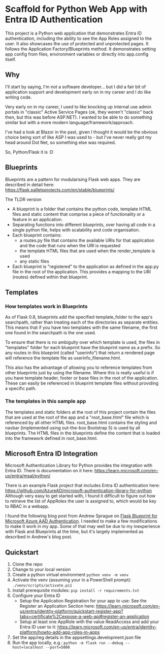 # Scaffold for Python Web App with Entra ID Authentication

This project is a Python web application that demonstrates Entra ID authentication, including the ability to see the App Roles assigned to the user. It also showcases the use of protected and unprotected pages.  It follows the Application Factory/Blueprints method.  It demonstrates setting app config from files, environment variables or directly into app.config itself.

## Why

I'll start by saying, I'm not a software developer... but I did a fair bit of application support and development early on in my career and I do like writing code.

Very early on in my career, I used to like knocking up internal use admin portals in "classic" Active Service Pages (ok, they weren't "classic" back then, but this was before ASP.NET).  I wanted to be able to do something similar but with a more modern language/framework/approach.

I've had a look at Blazor in the past, given I thought it would be the obvious choice being sort of like ASP I was used to - but I've never really got my head around Dot Net, so something else was required.

So, Python/Flask it is :D


## Blueprints

Blueprints are a pattern for modularising Flask web apps.  They are described in detail here: https://flask.palletsprojects.com/en/stable/blueprints/

The TLDR version

- A blueprint is a folder that contains the python code, template HTML files and static content that comprise a piece of functionality or a feature in an application.
- Separating functions into different blueprints, over having all code in a single python file, helps with scalability and code organisation.
- Each blueprint contains:
   - a routes.py file that contains the available URIs for that application and the code that runs when the URI is requested
   - the template HTML files that are used when the render_template is used
   - any static files
- Each blueprint is "registered" to the application as defined in the app.py file in the root of the application.  This  provides a mapping to the URI (routes) defined within that blueprint.


## Templates

### How templates work in Blueprints

As of Flask 0.8, blueprints add the specified template_folder to the app's searchpath, rather than treating each of the directories as separate entities. This means that if you have two templates with the same filename, the first one found in the searchpath is the one used.

To ensure that there is no ambiguity over which template is used, the files in "templates" folder for each blueprint have the blueprint name as a prefix.  So any routes in this blueprint (called "userinfo") that return a rendered page will reference the template file as userinfo_filename.html.

This also has the advantage of allowing you to reference templates from other blueprints just by using the filename.  Where this is really useful is if you have template header, footer or base files in the root of the application.  These can easily be referenced in blueprint template files without providing a specific path.


### The templates in this sample app

The templates and static folders at the root of this project contain the files that are used at the root of the app and a "root_base.html" file which is referenced by all other HTML files.  root_base.html contains the styling and navbar (implemented using out-the-box Bootstrap 5) is used by all blueprints.  The HTML files in the blueprints define the content that is loaded into the framework defined in root_base.html.


## Microsoft Entra ID Integration

Microsoft Authentication Library for Python provides the integration with Entra ID.  There is documentation on it here: https://learn.microsoft.com/en-us/entra/msal/python/

There is an example Flask project that includes Entra ID authentication here: https://github.com/AzureAD/microsoft-authentication-library-for-python  Although very easy to get started with, I found it difficult to figure out how to retrieve the list of AppRoles the user is assigned to, which would be key to RBAC in a webapp.

I found the following blog post from Andrew Sprague on [Flask Blueprint for Microsoft Azure AAD Authentication](https://andysprague.com/2020/11/11/flask-blueprint-for-microsoft-azure-aad-authentication-oauth-2-0/).  I needed to make a few modifications to make it work in my app.  Some of that may well be due to my inexperience with Flask and Blueprints at the time, but it's largely implemented as described in Andrew's blog post.



## Quickstart

1. Clone the repo
2. Change to your local version
3. Create a python virtual environment  ```python venv -m venv```
4. Activate the venv (assuming your in a PowerShell prompt):  ```./venv/scripts/activate.ps1```
5. Install prerequisite modules:  ```pip install -r requirements.txt```
6. Configure your Entra ID 
   - Setup the Application Registration for your app to use: See the Register an Application Section here: https://learn.microsoft.com/en-us/entra/identity-platform/quickstart-register-app?tabs=certificate%2Cexpose-a-web-api#register-an-application
   - Setup at least one AppRole with the value ReadAccess and add your Entra ID user to it:  https://learn.microsoft.com/en-us/entra/identity-platform/howto-add-app-roles-in-apps
7. Set the app/reg details in the appsettings.development.json file
6. Run the app locally, e.g.: ```python -m flask run --debug --host=localhost --port=5000```


